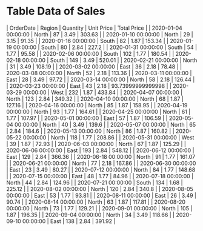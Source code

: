 # Table Data of Sales
| OrderDate | Region | Quantity | Unit Price | Total Price |
| 2020-01-04 00:00:00 | North | 87 | 3.49 | 303.63 | 
| 2020-01-10 00:00:00 | North | 29 | 3.15 | 91.35 | 
| 2020-01-16 00:00:00 | South | 82 | 1.87 | 153.34 | 
| 2020-01-19 00:00:00 | South | 80 | 2.84 | 227.2 | 
| 2020-01-31 00:00:00 | South | 54 | 1.77 | 95.58 | 
| 2020-02-06 00:00:00 | South | 102 | 1.77 | 180.54 | 
| 2020-02-18 00:00:00 | South | 149 | 3.49 | 520.01 | 
| 2020-02-21 00:00:00 | North | 31 | 3.49 | 108.19 | 
| 2020-03-02 00:00:00 | East | 36 | 2.18 | 78.48 | 
| 2020-03-08 00:00:00 | North | 52 | 2.18 | 113.36 | 
| 2020-03-11 00:00:00 | East | 28 | 3.49 | 97.72 | 
| 2020-03-14 00:00:00 | North | 58 | 2.18 | 126.44 | 
| 2020-03-23 00:00:00 | East | 43 | 2.18 | 93.73999999999998 | 
| 2020-03-29 00:00:00 | West | 232 | 1.87 | 433.84 | 
| 2020-04-07 00:00:00 | North | 123 | 2.84 | 349.32 | 
| 2020-04-10 00:00:00 | North | 68 | 1.87 | 127.16 | 
| 2020-04-16 00:00:00 | North | 85 | 1.87 | 158.95 | 
| 2020-04-19 00:00:00 | North | 93 | 1.77 | 164.61 | 
| 2020-04-25 00:00:00 | North | 61 | 1.77 | 107.97 | 
| 2020-05-01 00:00:00 | East | 57 | 1.87 | 106.59 | 
| 2020-05-04 00:00:00 | North | 40 | 3.49 | 139.6 | 
| 2020-05-07 00:00:00 | North | 65 | 2.84 | 184.6 | 
| 2020-05-13 00:00:00 | North | 86 | 1.87 | 160.82 | 
| 2020-05-22 00:00:00 | North | 118 | 1.77 | 208.86 | 
| 2020-05-31 00:00:00 | West | 39 | 1.87 | 72.93 | 
| 2020-06-03 00:00:00 | North | 67 | 1.87 | 125.29 | 
| 2020-06-06 00:00:00 | East | 193 | 2.84 | 548.12 | 
| 2020-06-12 00:00:00 | East | 129 | 2.84 | 366.36 | 
| 2020-06-18 00:00:00 | North | 91 | 1.77 | 161.07 | 
| 2020-06-21 00:00:00 | North | 77 | 2.18 | 167.86 | 
| 2020-06-30 00:00:00 | East | 23 | 3.49 | 80.27 | 
| 2020-07-12 00:00:00 | North | 84 | 1.77 | 148.68 | 
| 2020-07-15 00:00:00 | East | 48 | 1.77 | 84.96 | 
| 2020-07-18 00:00:00 | North | 44 | 2.84 | 124.96 | 
| 2020-07-21 00:00:00 | South | 134 | 1.68 | 225.12 | 
| 2020-08-02 00:00:00 | North | 120 | 2.84 | 340.8 | 
| 2020-08-05 00:00:00 | East | 53 | 1.77 | 93.81 | 
| 2020-08-11 00:00:00 | East | 26 | 3.49 | 90.74 | 
| 2020-08-14 00:00:00 | North | 63 | 1.87 | 117.81 | 
| 2020-08-20 00:00:00 | North | 73 | 1.77 | 129.21 | 
| 2020-09-01 00:00:00 | North | 105 | 1.87 | 196.35 | 
| 2020-09-04 00:00:00 | North | 34 | 3.49 | 118.66 | 
| 2020-09-10 00:00:00 | East | 138 | 2.84 | 391.92 | 
